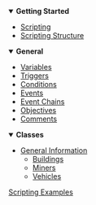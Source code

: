 <!-- docs/_sidebar.md -->

<details open>
<summary><b>Getting Started</b></summary>

- [Scripting](README)
- [Scripting Structure](_pages/ScriptingStructure)

</details>

<details open>
<summary><b>General</b></summary>

- [Variables](_pages/Variables)
- [Triggers](_pages/Triggers)
- [Conditions](_pages/Conditions)
- [Events](_pages/Events)
- [Event Chains](_pages/EventChains)
- [Objectives](_pages/Objectives)
- [Comments](_pages/Comments)

</details>

<details open>
<summary><b>Classes</b></summary>

- [General Information](_pages/Classes)
	- [Buildings](_pages/ClassesBuildings)
	- [Miners](_pages/ClassesMiners)
	- [Vehicles](_pages/ClassesVehicles)

</details>

[Scripting Examples](_pages/ScriptingExamples)